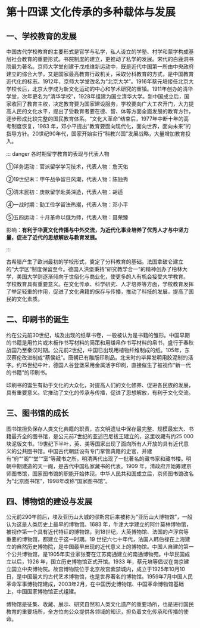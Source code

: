 # 第十四课 文化传承的多种载体与发展

## 一、学校教育的发展

中国古代学校教育的主要形式是官学与私学，私人设立的学塾、村学和蒙学构成基层社会教育的重要形式。书院制度的建立，更推动了私学的发展。宋代的白鹿洞书院最为著名。京师大学堂创建于戊戌维新运动中，既是近代中国第一所由中央政府建立的综合大学，又是国家最高教育行政机关，采取分科教育的方式，是中国教育近代化的标志。1912年，京师大学堂改名为“北京大学”。1916年蔡元培接任北京大学校长后，北京大学成为新文化运动的中心和学术研究的重镇。1911年创办的清华学堂，次年更名为“清华学校”，1928年组建为国立清华大学。新中国成立后，国家收回了教育主权，决定教育要为国家建设服务，学校要向广大工农开门，大力提高人民的文化水平，提出了受教育者要在德、智、体等方面全面发展的教育方针，逐步形成比较完整的国民教育体系。“文化大革命”结束后，1977年中断十年的高考制度恢复，1983 年，邓小平提出“教育要面向现代化，面向世界，面向未来”的指导方针。20世纪90年代，国家开始实行“科教兴国”发展战略，大量增加教育投入。

::: danger 各时期留学教育的表现与代表人物

①洋务运动：官派留学学习技术，代表人物：詹天佑

②19世纪末：甲午战争留日风潮，代表人物：陈独秀

③清末民初：庚款留学赴美深造，代表人物：胡适

④一战时期：勤工俭学留法热潮，代表人物：邓小平

⑤五四运动：十月革命以俄为师，代表人物：聂荣臻

影响：**有利于华夏文化传播与中外交流，为近代化事业培养了优秀人才与中坚力量，促进了近代的思想解放与教育发展。**

:::

古希腊产生了欧洲最初的学校形式，奠定了分科教育的基础。法国拿破仑建立的“大学区”制度保留至今。德国人洪堡秉持“研究教学合一”的精神创办了柏林大学，美国大学则逐渐倾向于世俗化与商业化，使更多的人有机会接受大学教育。
学校教育具有重要意义。在文化传承、科学研究、人才培养等方面，学校教育发挥了举足轻重的作用，促进了文化典籍的保存与传播，推动了科技的发展，提高了国民的文化素质。

## 二、印刷书的诞生

约在公元前30世纪，埃及出现的纸草书卷，一般被认为是书籍的雏形。中国早期的书籍是用竹片或木板作书写材料的简策和用缣帛作书写材料的帛书，盛行于春秋战国乃至秦汉时期。公元前2世纪，中国已出现用植物纤维制成的纸。105年，东汉蔡伦改进制成“蔡侯纸”。唐朝已有雕版印刷品。北宋时的毕昇发明用胶泥制的活字。约15世纪中叶，德国人谷登堡采用金属活字印刷，直接催生了被视作“新一代的书籍”的印刷书。

印刷书的诞生有助于文化的大众化，对提高人们的文化修养、促进各民族的发展，具有重要意义。它推动了文化的传承与传播，促进了思想解放，有利于文化交流。

## 三、图书馆的成长

图书馆担负保存人类文化典籍的职责，古文明遗址中保存最完整、规模最宏大、书籍最齐全的图书馆，是公元前7世纪的亚述巴尼拔王建立的，这里收藏有约25 000块泥版文书。19世纪下半叶，英、美等国家出现了面向所有人开放的具有近代意义的公共图书馆。中国古代朝廷设有专门掌管典籍的史官，并建有“府”“阁”“堂”“室”等藏书之所。明清两代出现了一批著名的藏书家和藏书楼。明朝中期建造的天一阁，是古代中国私家藏书的代表。1909 年，清政府开始筹建京师图书馆，国家图书馆的职能开始体现。中华人民共和国成立后，京师图书馆改名为“北京图书馆”，1998年改称“国家图书馆”。

## 四、博物馆的建设与发展

公元前290年前后，埃及亚历山大城的缪斯宫后来被称为“亚历山大博物馆”，一般认为这是人类历史上最早的博物馆。1683 年，牛津大学建立的阿什莫林博物馆，被视作第一个具有近代特征的博物馆。到18世纪，大英博物馆、法国的卢浮宫等重要的博物馆，都建立于这一时期。19 世纪六七十年代，法国人韩伯禄在上海建立的自然历史博物院，是中国最早出现的近代意义上的博物馆。中国人自建的第一个公共博物馆，是1905年实业家张謇在江苏南通建立的南通博物苑。中华民国成立以后，1926 年，国立历史博物馆正式开馆。1933 年，蔡元培等倡议在南京建立国立中央博物院。故宫博物院位于北京故宫紫禁城内，成立于1925年10月10日，是中国最大的古代艺术博物馆，也是世界著名的博物馆。1959年7月中国人民革命军事博物馆建成，2003年2月，在中国历史博物馆、中国革命博物馆基础上，中国国家博物馆正式组建。

博物馆是征集、收藏、展示、研究自然和人类文化遗产的重要场所，也是进行国民教育的重要场所，全方位向公众提供各领域的知识，担负着文化传承和传播的使命。
